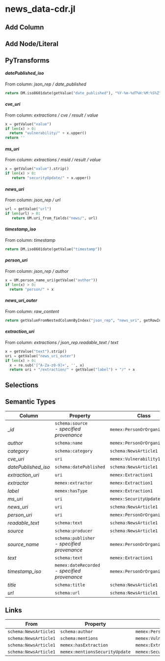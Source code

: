 # news_data-cdr.jl

## Add Column

## Add Node/Literal

## PyTransforms
#### _datePublished_iso_
From column: _json_rep / date_published_
``` python
return DM.iso8601date(getValue("date_published"), "%Y-%m-%dT%H:%M:%S%Z")
```

#### _cve_uri_
From column: _extractions / cve / result / value_
``` python
x = getValue("value")
if len(x) > 0:
  return "vulnerability/" + x.upper()
return ''
```

#### _ms_uri_
From column: _extractions / msid / result / value_
``` python
x = getValue("value").strip()
if len(x) > 0:
   return "securityUpdate/" + x.upper()
```

#### _news_uri_
From column: _json_rep / url_
``` python
url = getValue("url")
if len(url) > 0:
   return UM.uri_from_fields("news/", url)
```

#### _timestamp_iso_
From column: _timestamp_
``` python
return DM.iso8601date(getValue("timestamp"))
```

#### _person_uri_
From column: _json_rep / author_
``` python
x = UM.person_name_uri(getValue("author"))
if len(x) > 0:
  return "person/" + x
```

#### _news_uri_outer_
From column: _raw_content_
``` python
return getValueFromNestedColumnByIndex("json_rep", "news_uri", getRowIndex())
```

#### _extraction_uri_
From column: _extractions / json_rep.readable_text / text_
``` python
x = getValue("text").strip()
uri = getValue("news_uri_outer")
if len(x) > 0:
  x = re.sub('[^A-Za-z0-9]+', '', x)
  return uri + "/extraction/" + getValue("label") + "/" + x
```


## Selections

## Semantic Types
| Column | Property | Class |
|  ----- | -------- | ----- |
| __id_ | `schema:source`<BR> - _specified provenance_ | `memex:PersonOrOrganization1`|
| _author_ | `schema:name` | `memex:PersonOrOrganization1`|
| _category_ | `schema:category` | `schema:NewsArticle1`|
| _cve_uri_ | `uri` | `memex:Vulnerability1`|
| _datePublished_iso_ | `schema:datePublished` | `schema:NewsArticle1`|
| _extraction_uri_ | `uri` | `memex:Extraction1`|
| _extractor_ | `memex:extractor` | `memex:Extraction1`|
| _label_ | `memex:hasType` | `memex:Extraction1`|
| _ms_uri_ | `uri` | `memex:SecurityUpdate1`|
| _news_uri_ | `uri` | `schema:NewsArticle1`|
| _person_uri_ | `uri` | `memex:PersonOrOrganization1`|
| _readable_text_ | `schema:text` | `schema:NewsArticle1`|
| _source_ | `schema:producer` | `schema:NewsArticle1`|
| _source_name_ | `schema:publisher`<BR> - _specified provenance_ | `memex:PersonOrOrganization1`|
| _text_ | `schema:text` | `memex:Extraction1`|
| _timestamp_iso_ | `memex:dateRecorded`<BR> - _specified provenance_ | `memex:PersonOrOrganization1`|
| _title_ | `schema:title` | `schema:NewsArticle1`|
| _url_ | `schema:url` | `schema:NewsArticle1`|


## Links
| From | Property | To |
|  --- | -------- | ---|
| `schema:NewsArticle1` | `schema:author` | `memex:PersonOrOrganization1`|
| `schema:NewsArticle1` | `schema:mentions` | `memex:Vulnerability1`|
| `schema:NewsArticle1` | `memex:hasExtraction` | `memex:Extraction1`|
| `schema:NewsArticle1` | `memex:mentionsSecurityUpdate` | `memex:SecurityUpdate1`|
